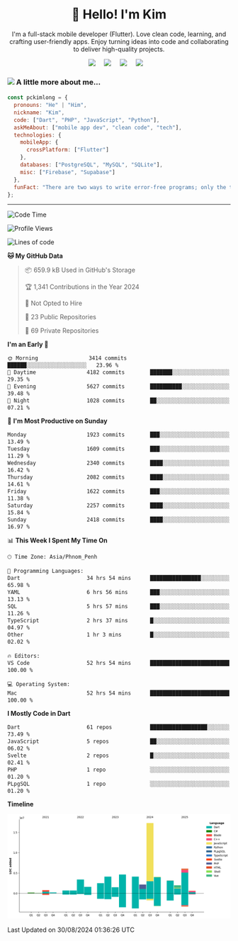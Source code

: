 <h1 align="center">👋 Hello! I'm Kim</h1>

<p align="center">
   I'm a full-stack mobile developer (Flutter). Love clean code, learning, and crafting user-friendly apps. Enjoy turning ideas into code and collaborating to deliver high-quality projects.
</p>

<p align="center">
  <a href="mailto:pochkimlong88@gmail.com"><img src="https://img.shields.io/badge/gmail-%23D14836.svg?&style=for-the-badge&logo=gmail&logoColor=white" /></a>&nbsp;&nbsp;&nbsp;&nbsp;
  <a href="https://t.me/pochkimlong/"><img src="https://img.shields.io/badge/telegram-%230077B5.svg?&style=for-the-badge&logo=telegram&logoColor=white" /></a>&nbsp;&nbsp;&nbsp;&nbsp;
  <a href="https://www.youtube.com/@PochKimlong/"><img src="https://img.shields.io/badge/youtube-%23dc2743.svg?&style=for-the-badge&logo=youtube&logoColor=white" /></a>&nbsp;&nbsp;&nbsp;&nbsp;
  <a href="https://www.tiktok.com/@pckimlong/"><img src="https://img.shields.io/badge/tiktok-%23000000.svg?&style=for-the-badge&logo=tiktok&logoColor=white" /></a>&nbsp;&nbsp;&nbsp;&nbsp;
</p>

### <img src="https://media.giphy.com/media/VgCDAzcKvsR6OM0uWg/giphy.gif" width="50"> A little more about me...  

```javascript
const pckimlong = {
  pronouns: "He" | "Him",
  nickname: "Kim",
  code: ["Dart", "PHP", "JavaScript", "Python"],
  askMeAbout: ["mobile app dev", "clean code", "tech"],
  technologies: {
    mobileApp: {
      crossPlatform: ["Flutter"]
    },
    databases: ["PostgreSQL", "MySQL", "SQLite"],
    misc: ["Firebase", "Supabase"]
  },
  funFact: "There are two ways to write error-free programs; only the third one works."
};
```
---

<!--START_SECTION:waka-->
![Code Time](http://img.shields.io/badge/Code%20Time-424%20hrs%205%20mins-blue)

![Profile Views](http://img.shields.io/badge/Profile%20Views-2-blue)

![Lines of code](https://img.shields.io/badge/From%20Hello%20World%20I%27ve%20Written-26.4%20million%20lines%20of%20code-blue)

**🐱 My GitHub Data** 

> 📦 659.9 kB Used in GitHub's Storage 
 > 
> 🏆 1,341 Contributions in the Year 2024
 > 
> 🚫 Not Opted to Hire
 > 
> 📜 23 Public Repositories 
 > 
> 🔑 69 Private Repositories 
 > 
**I'm an Early 🐤** 

```text
🌞 Morning                3414 commits        ██████░░░░░░░░░░░░░░░░░░░   23.96 % 
🌆 Daytime                4182 commits        ███████░░░░░░░░░░░░░░░░░░   29.35 % 
🌃 Evening                5627 commits        ██████████░░░░░░░░░░░░░░░   39.48 % 
🌙 Night                  1028 commits        ██░░░░░░░░░░░░░░░░░░░░░░░   07.21 % 
```
📅 **I'm Most Productive on Sunday** 

```text
Monday                   1923 commits        ███░░░░░░░░░░░░░░░░░░░░░░   13.49 % 
Tuesday                  1609 commits        ███░░░░░░░░░░░░░░░░░░░░░░   11.29 % 
Wednesday                2340 commits        ████░░░░░░░░░░░░░░░░░░░░░   16.42 % 
Thursday                 2082 commits        ████░░░░░░░░░░░░░░░░░░░░░   14.61 % 
Friday                   1622 commits        ███░░░░░░░░░░░░░░░░░░░░░░   11.38 % 
Saturday                 2257 commits        ████░░░░░░░░░░░░░░░░░░░░░   15.84 % 
Sunday                   2418 commits        ████░░░░░░░░░░░░░░░░░░░░░   16.97 % 
```


📊 **This Week I Spent My Time On** 

```text
🕑︎ Time Zone: Asia/Phnom_Penh

💬 Programming Languages: 
Dart                     34 hrs 54 mins      ████████████████░░░░░░░░░   65.98 % 
YAML                     6 hrs 56 mins       ███░░░░░░░░░░░░░░░░░░░░░░   13.13 % 
SQL                      5 hrs 57 mins       ███░░░░░░░░░░░░░░░░░░░░░░   11.26 % 
TypeScript               2 hrs 37 mins       █░░░░░░░░░░░░░░░░░░░░░░░░   04.97 % 
Other                    1 hr 3 mins         █░░░░░░░░░░░░░░░░░░░░░░░░   02.02 % 

🔥 Editors: 
VS Code                  52 hrs 54 mins      █████████████████████████   100.00 % 

💻 Operating System: 
Mac                      52 hrs 54 mins      █████████████████████████   100.00 % 
```

**I Mostly Code in Dart** 

```text
Dart                     61 repos            ██████████████████░░░░░░░   73.49 % 
JavaScript               5 repos             ██░░░░░░░░░░░░░░░░░░░░░░░   06.02 % 
Svelte                   2 repos             █░░░░░░░░░░░░░░░░░░░░░░░░   02.41 % 
PHP                      1 repo              ░░░░░░░░░░░░░░░░░░░░░░░░░   01.20 % 
PLpgSQL                  1 repo              ░░░░░░░░░░░░░░░░░░░░░░░░░   01.20 % 
```



**Timeline**

![Lines of Code chart](https://raw.githubusercontent.com/pckimlong/pckimlong/main/assets/bar_graph.png)


 Last Updated on 30/08/2024 01:36:26 UTC
<!--END_SECTION:waka-->

<!---
PochKimlong/PochKimlong is a ✨ special ✨ repository because its `README.md` (this file) appears on your GitHub profile.
You can click the Preview link to take a look at your changes.
--->
